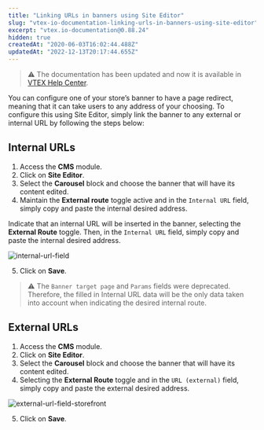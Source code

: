 ```yaml
---
title: "Linking URLs in banners using Site Editor"
slug: "vtex-io-documentation-linking-urls-in-banners-using-site-editor"
excerpt: "vtex.io-documentation@0.88.24"
hidden: true
createdAt: "2020-06-03T16:02:44.488Z"
updatedAt: "2022-12-13T20:17:44.655Z"
---
```


> ⚠️ The documentation has been updated and now it is available in [VTEX Help Center](https://help.vtex.com/en/tutorial/linking-urls-to-banners-using-the-site-editor--4z2PagtN733waiWA8ttOuD).

You can configure one of your store’s banner to have a page redirect, meaning that it can take users to any address of your choosing. To configure this using Site Editor, simply link the banner to any external or internal URL by following the steps below:

## Internal URLs

1. Access the **CMS** module.
2. Click on **Site Editor**.
3. Select the **Carousel** block and choose the banner that will have its content edited.
4. Maintain the **External route** toggle active and in the `Internal URL` field, simply copy and paste the internal desired address.

Indicate that an internal URL will be inserted in the banner, selecting the **External Route** toggle. Then, in the `Internal URL` field, simply copy and paste the internal desired address.

![internal-url-field](https://raw.githubusercontent.com/vtexdocs/dev-portal-content/main/images/vtex-io-documentation-linking-urls-in-banners-using-site-editor-0.png)

5. Click on **Save**.

> ⚠️ The `Banner target page` and `Params` fields were deprecated. Therefore, the filled in Internal URL data will be the only data taken into account when indicating the desired internal route.

## External URLs

1. Access the **CMS** module.
2. Click on **Site Editor**.
3. Select the **Carousel** block and choose the banner that will have its content edited.
4. Selecting the **External Route** toggle and in the `URL (external)` field, simply copy and paste the external desired address.

![external-url-field-storefront](https://raw.githubusercontent.com/vtexdocs/dev-portal-content/main/images/vtex-io-documentation-linking-urls-in-banners-using-site-editor-1.png)

5. Click on **Save**.
